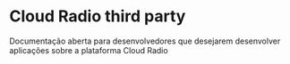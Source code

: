 # Cloud Radio third party 

Documentação aberta para desenvolvedores que desejarem desenvolver aplicações sobre a plataforma Cloud Radio
